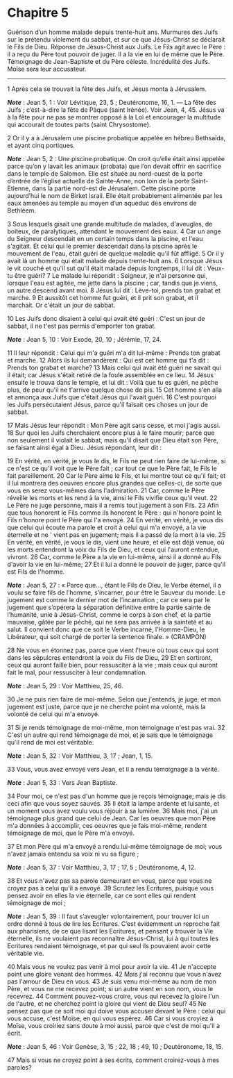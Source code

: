 # Chapitre 5

Guérison d’un homme malade depuis trente-huit ans.
Murmures des Juifs sur le prétendu violement du sabbat, et sur ce que Jésus-Christ se déclarait le Fils de Dieu.
Réponse de Jésus-Christ aux Juifs.
Le Fils agit avec le Père : il a reçu du Père tout pouvoir de juger.
Il a la vie en lui de même que le Père.
Témoignage de Jean-Baptiste et du Père céleste.
Incrédulité des Juifs.
Moïse sera leur accusateur.

***

1 Après cela se trouvait la fête des Juifs, et Jésus monta à Jérusalem.

***Note*** :  Jean 5, 1 : Voir Lévitique, 23, 5 ; Deutéronome, 16, 1. ― La fête des Juifs ; c’est-à-dire la fête de Pâque (saint Irénée). Voir Jean, 4, 45. Jésus va à la fête pour ne pas se montrer opposé à la Loi et encourager la multitude qui accourait de toutes parts (saint Chrysostome).

2 Or il y a à Jérusalem une piscine probatique appelée en hébreu Bethsaïda, et ayant cinq portiques.

***Note*** :  Jean 5, 2 : Une piscine probatique. On croit qu’elle était ainsi appelée parce qu’on y lavait les animaux (probata) que l’on devait offrir en sacrifice dans le temple de Salomon. Elle est située au nord-ouest de la porte d’entrée de l’église actuelle de Sainte-Anne, non loin de la porte Saint-Etienne, dans la partie nord-est de Jérusalem. Cette piscine porte aujourd’hui le nom de Birket Israil. Elle était probablement alimentée par les eaux amenées au temple au moyen d’un aqueduc des environs de Bethléem.

3 Sous lesquels gisait une grande multitude de malades, d'aveugles, de boiteux, de paralytiques, attendant le mouvement des eaux. 4 Car un ange du Seigneur descendait en un certain temps dans la piscine, et l'eau s'agitait. Et celui qui le premier descendait dans la piscine après le mouvement de l'eau, était guéri de quelque maladie qu'il fût affligé. 5 Or il y avait là un homme qui était malade depuis trente-huit ans. 6 Lorsque Jésus le vit couché et qu'il sut qu'il était malade depuis longtemps, il lui dit : Veux-tu être guéri? 7 Le malade lui répondit : Seigneur, je n'ai personne qui, lorsque l'eau est agitée, me jette dans la piscine ; car, tandis que je viens, un autre descend avant moi. 8 Jésus lui dit : Lève-toi, prends ton grabat et marche. 9 Et aussitôt cet homme fut guéri, et il prit son grabat, et il marchait. Or c'était un jour de sabbat.


10 Les Juifs donc disaient à celui qui avait été guéri : C'est un jour de sabbat, il ne t'est pas permis d'emporter ton grabat.

***Note*** :  Jean 5, 10 : Voir Exode, 20, 10 ; Jérémie, 17, 24.

11 Il leur répondit : Celui qui m'a guéri m'a dit lui-même : Prends ton grabat et marche. 12 Alors ils lui demandèrent : Qui est cet homme qui t'a dit : Prends ton grabat et marche? 13 Mais celui qui avait été guéri ne savait qui il était; car Jésus s'était retiré de la foule assemblée en ce lieu. 14 Jésus ensuite le trouva dans le temple, et lui dit : Voilà que tu es guéri, ne pèche plus, de peur qu'il ne t'arrive quelque chose de pis. 15 Cet homme s'en alla et annonça aux Juifs que c'était Jésus qui l'avait guéri. 16 C'est pourquoi les Juifs persécutaient Jésus, parce qu'il faisait ces choses un jour de sabbat.


17 Mais Jésus leur répondit : Mon Père agit sans cesse, et moi j'agis aussi. 18 Sur quoi les Juifs cherchaient encore plus à le faire mourir; parce que non seulement il violait le sabbat, mais qu'il disait que Dieu était son Père, se faisant ainsi égal à Dieu. Jésus répondant, leur dit :


19 En vérité, en vérité, je vous le dis, le Fils ne peut rien faire de lui-même, si ce n'est ce qu'il voit que le Père fait ; car tout ce que le Père fait, le Fils le fait pareillement. 20 Car le Père aime le Fils, et lui montre tout ce qu'il fait; et il lui montrera des oeuvres encore plus grandes que celles-ci, de sorte que vous en serez vous-mêmes dans l'admiration. 21 Car, comme le Père réveille les morts et les rend à la vie, ainsi le Fils vivifie ceux qu'il veut. 22 Le Père ne juge personne, mais il a remis tout jugement à son Fils. 23 Afin que tous honorent le Fils comme ils honorent le Père : qui n'honore point le Fils n'honore point le Père qui l'a envoyé. 24 En vérité, en vérité, je vous dis que celui qui écoute ma parole et croit à celui qui m'a envoyé, a la vie éternelle et ne ' vient pas en jugement; mais il a passé de la mort à la vie. 25 En vérité, en vérité, je vous le dis, vient une heure, et elle est déjà venue, où les morts entendront la voix du Fils de Dieu, et ceux qui l'auront entendue,
vivront. 26 Car, comme le Père a la vie en lui-même, ainsi il a donné au Fils d'avoir la vie en lui-même; 27 Et il lui a donné le pouvoir de juger, parce qu'il est Fils de l'homme.

***Note*** :  Jean 5, 27 : « Parce que…, étant le Fils de Dieu, le Verbe éternel, il a voulu se faire fils de l’homme, s’incarner, pour être le Sauveur du monde. Le jugement est comme le dernier mot de l’incarnation ; car ce sera par le jugement que s’opérera la séparation définitive entre la partie sainte de l’humanité, unie à Jésus-Christ, comme le corps à son chef, et la partie mauvaise, gâtée par le péché, qui ne sera pas arrivée à la sainteté et au salut. Il convient donc que ce soit le Verbe incarné, l’Homme-Dieu, le Libérateur, qui soit chargé de porter la sentence finale. » (CRAMPON)

28 Ne vous en étonnez pas, parce que vient l'heure où tous ceux qui sont dans les sépulcres entendront la voix du Fils de Dieu, 29 Et en sortiront, ceux qui auront faille bien, pour ressusciter à la vie ; mais ceux qui auront fait le mal, pour ressusciter à leur condamnation.

***Note*** :  Jean 5, 29 : Voir Matthieu, 25, 46.

30 Je ne puis rien faire de moi-même. Selon que j'entends, je juge; et mon jugement est juste, parce que je ne cherche point ma volonté, mais la volonté de celui qui m'a envoyé.


31 Si je rends témoignage de moi-même, mon témoignage n'est pas vrai. 32 C'est un autre qui rend témoignage de moi, et je sais que le témoignage qu'il rend de moi est véritable.

***Note*** :  Jean 5, 32 : Voir Matthieu, 3, 17 ; Jean, 1, 15.

33 Vous, vous avez envoyé vers Jean, et il a rendu témoignage à la vérité.

***Note*** :  Jean 5, 33 : Vers Jean Baptiste.

34 Pour moi, ce n'est pas d'un homme que je reçois témoignage; mais je dis ceci afin que vous soyez sauvés. 35 Il était la lampe ardente et luisante, et un moment vous avez voulu vous réjouir à sa lumière. 36 Mais moi, j'ai un témoignage plus grand que celui de Jean. Car les oeuvres que mon Père m'a données à accomplir, ces oeuvres que je fais moi-même, rendent témoignage de moi, que le Père m'a envoyé.


37 Et mon Père qui m'a envoyé a rendu lui-même témoignage de moi; vous n'avez jamais entendu sa voix ni vu sa figure ;

***Note*** :  Jean 5, 37 : Voir Matthieu, 3, 17 ; 17, 5 ; Deutéronome, 4, 12.

38 Et vous n'avez pas sa parole demeurant en vous, parce que vous ne croyez pas à celui qu'il a envoyé. 39 Scrutez les Ecritures, puisque vous pensez avoir en elles la vie éternelle, car ce sont elles qui rendent témoignage de moi ;

***Note*** :  Jean 5, 39 : Il faut s’aveugler volontairement, pour trouver ici un ordre donné à tous de lire les Ecritures. C’est évidemment un reproche fait aux pharisiens, de ce que lisant les Ecritures, et pensant y trouver la Vie éternelle, ils ne voulaient pas reconnaître Jésus-Christ, lui à qui toutes les Ecritures rendaient témoignage, et par qui seul ils pouvaient avoir cette véritable vie.

40 Mais vous ne voulez pas venir à moi pour avoir la vie. 41 Je n'accepte point une gloire venant des hommes. 42 Mais j'ai reconnu que vous n'avez pas l'amour de Dieu en vous. 43 Je suis venu moi-même au nom de mon Père, et vous ne me recevez point; si un autre vient en son nom, vous le recevrez. 44 Comment pouvez-vous croire, vous qui recevez la gloire l'un de l'autre, et ne cherchez point la gloire qui vient de Dieu seul? 45 Ne pensez pas que ce soit moi qui doive vous accuser devant le Père : celui qui vous accuse, c'est Moïse, en qui vous espérez. 46 Car si vous croyiez à Moïse, vous croiriez sans doute à moi aussi, parce que c'est de moi qu'il a écrit.

***Note*** :  Jean 5, 46 : Voir Genèse, 3, 15 ; 22, 18 ; 49, 10 ; Deutéronome, 18, 15.

47 Mais si vous ne croyez point à ses écrits, comment croirez-vous à mes paroles?

